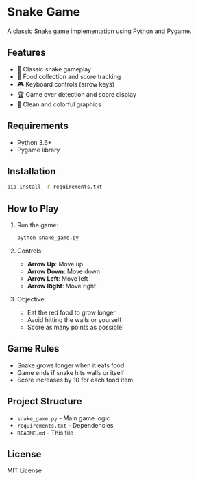 # Snake Game

A classic Snake game implementation using Python and Pygame.

## Features

- 🐍 Classic snake gameplay
- 🍎 Food collection and score tracking
- 🎮 Keyboard controls (arrow keys)
- 🏆 Game over detection and score display
- 🎨 Clean and colorful graphics

## Requirements

- Python 3.6+
- Pygame library

## Installation

```bash
pip install -r requirements.txt
```

## How to Play

1. Run the game:
   ```bash
   python snake_game.py
   ```

2. Controls:
   - **Arrow Up**: Move up
   - **Arrow Down**: Move down
   - **Arrow Left**: Move left
   - **Arrow Right**: Move right

3. Objective:
   - Eat the red food to grow longer
   - Avoid hitting the walls or yourself
   - Score as many points as possible!

## Game Rules

- Snake grows longer when it eats food
- Game ends if snake hits walls or itself
- Score increases by 10 for each food item

## Project Structure

- `snake_game.py` - Main game logic
- `requirements.txt` - Dependencies
- `README.md` - This file

## License

MIT License